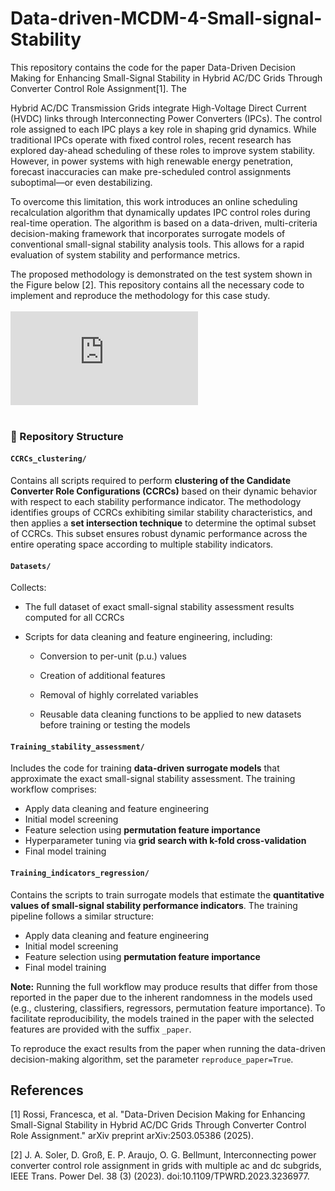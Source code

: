 # Data-driven-MCDM-4-Small-signal-Stability
This repository contains the code for the paper Data-Driven Decision Making for Enhancing Small-Signal Stability in Hybrid AC/DC Grids Through Converter Control Role Assignment[1]. The

Hybrid AC/DC Transmission Grids integrate High-Voltage Direct Current (HVDC) links through Interconnecting Power Converters (IPCs). The control role assigned to each IPC plays a key role in shaping grid dynamics. While traditional IPCs operate with fixed control roles, recent research has explored day-ahead scheduling of these roles to improve system stability. However, in power systems with high renewable energy penetration, forecast inaccuracies can make pre-scheduled control assignments suboptimal—or even destabilizing.

To overcome this limitation, this work introduces an online scheduling recalculation algorithm that dynamically updates IPC control roles during real-time operation. The algorithm is based on a data-driven, multi-criteria decision-making framework that incorporates surrogate models of conventional small-signal stability analysis tools. This allows for a rapid evaluation of system stability and performance metrics.

The proposed methodology is demonstrated on the test system shown in the Figure below [2].
This repository contains all the necessary code to implement and reproduce the methodology for this case study.
<br>
<br>
![power_syst_BigModel_bus.pdf](https://github.com/user-attachments/files/21076031/power_syst_BigModel_bus.pdf)
<br>
<br>

### 📁 Repository Structure

#### `CCRCs_clustering/`

Contains all scripts required to perform **clustering of the Candidate Converter Role Configurations (CCRCs)** based on their dynamic behavior with respect to each stability performance indicator.
The methodology identifies groups of CCRCs exhibiting similar stability characteristics, and then applies a **set intersection technique** to determine the optimal subset of CCRCs. This subset ensures robust dynamic performance across the entire operating space according to multiple stability indicators.

#### `Datasets/`
Collects:
* The full dataset of exact small-signal stability assessment results computed for all CCRCs

* Scripts for data cleaning and feature engineering, including:

  * Conversion to per-unit (p.u.) values

  * Creation of additional features

  * Removal of highly correlated variables
  *  Reusable data cleaning functions to be applied to new datasets before training or testing the models

#### `Training_stability_assessment/`

Includes the code for training **data-driven surrogate models** that approximate the exact small-signal stability assessment.
The training workflow comprises:

* Apply data cleaning and feature engineering
* Initial model screening
* Feature selection using **permutation feature importance**
* Hyperparameter tuning via **grid search with k-fold cross-validation**
* Final model training

#### `Training_indicators_regression/`

Contains the scripts to train surrogate models that estimate the **quantitative values of small-signal stability performance indicators**.
The training pipeline follows a similar structure:

* Apply data cleaning and feature engineering
* Initial model screening
* Feature selection using **permutation feature importance**
* Final model training

**Note:** Running the full workflow may produce results that differ from those reported in the paper due to the inherent randomness in the models used (e.g., clustering, classifiers, regressors, permutation feature importance). To facilitate reproducibility, the models trained in the paper with the selected features are provided with the suffix `_paper`.

To reproduce the exact results from the paper when running the data-driven decision-making algorithm, set the parameter `reproduce_paper=True`.


## References
[1] Rossi, Francesca, et al. "Data-Driven Decision Making for Enhancing Small-Signal Stability in Hybrid AC/DC Grids Through Converter Control Role Assignment." arXiv preprint arXiv:2503.05386 (2025).

[2] J. A. Soler, D. Groß, E. P. Araujo, O. G. Bellmunt, Interconnecting power converter control role assignment in grids with multiple ac and dc subgrids, IEEE Trans. Power Del. 38 (3) (2023). doi:10.1109/TPWRD.2023.3236977.
